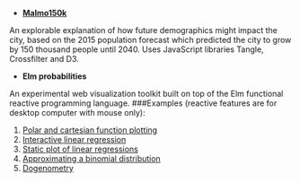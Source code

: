 - [**Malmo150k**](https://er1kb.github.io/malmo150k/)

An explorable explanation of how future demographics might impact the city, based on the 2015 population forecast which predicted the city to grow by 150 thousand people until 2040. Uses JavaScript libraries Tangle, Crossfilter and D3. 

- **Elm probabilities**

An experimental web visualization toolkit built on top of the Elm functional reactive programming language. 
###Examples (reactive features are for desktop computer with mouse only):
1. [Polar and cartesian function plotting](http://er1kb.github.io/elm-probabilities/examples/trig_with_overlay.html)
2. [Interactive linear regression](http://er1kb.github.io/elm-probabilities/examples/Interactive_regression.html)
3. [Static plot of linear regressions](http://er1kb.github.io/elm-probabilities/examples/linear_regression.html)
4. [Approximating a binomial distribution](http://er1kb.github.io/elm-probabilities/examples/binom_en.html)
5. [Dogenometry](http://er1kb.github.io/elm-probabilities/examples/Dogenometry1.html)
